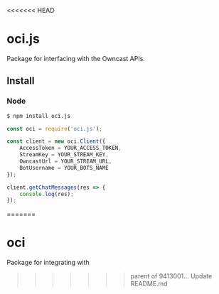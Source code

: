 <<<<<<< HEAD
# oci.js
 Package for interfacing with the Owncast APIs.

## Install

### Node

```bash
$ npm install oci.js
```

```js
const oci = require('oci.js');

const client = new oci.Client({
    AccessToken = YOUR_ACCESS_TOKEN,
    StreamKey = YOUR_STREAM_KEY,
    OwncastUrl = YOUR_STREAM_URL,
    BotUsername = YOUR_BOTS_NAME
});

client.getChatMessages(res => {
    console.log(res);
});

```
=======
# oci
 Package for integrating with 
>>>>>>> parent of 9413001... Update README.md
